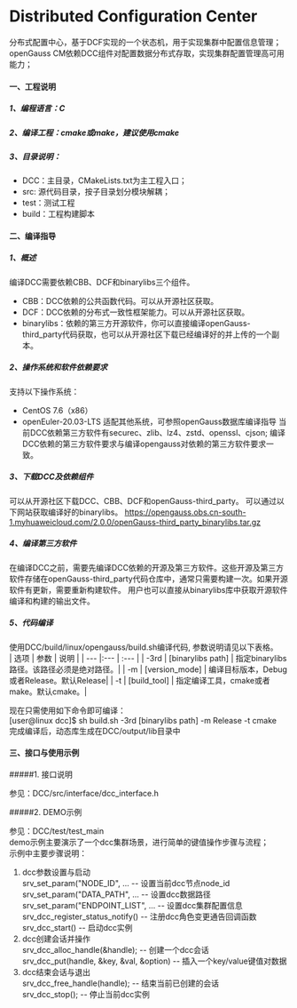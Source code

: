 # Distributed Configuration Center
分布式配置中心，基于DCF实现的一个状态机，用于实现集群中配置信息管理；
openGauss CM依赖DCC组件对配置数据分布式存取，实现集群配置管理高可用能力；

#### 一、工程说明
##### 1、编程语言：C
##### 2、编译工程：cmake或make，建议使用cmake
##### 3、目录说明：
-   DCC：主目录，CMakeLists.txt为主工程入口；
-   src: 源代码目录，按子目录划分模块解耦；
-   test：测试工程
-   build：工程构建脚本

#### 二、编译指导
##### 1、概述
编译DCC需要依赖CBB、DCF和binarylibs三个组件。
-   CBB：DCC依赖的公共函数代码。可以从开源社区获取。
-   DCF：DCC依赖的分布式一致性框架能力。可以从开源社区获取。
-   binarylibs：依赖的第三方开源软件，你可以直接编译openGauss-third_party代码获取，也可以从开源社区下载已经编译好的并上传的一个副本。

##### 2、操作系统和软件依赖要求
支持以下操作系统：
-   CentOS 7.6（x86）
-   openEuler-20.03-LTS
适配其他系统，可参照openGauss数据库编译指导
当前DCC依赖第三方软件有securec、zlib、lz4、zstd、openssl、cjson;
编译DCC依赖的第三方软件要求与编译opengauss对依赖的第三方软件要求一致。
##### 3、下载DCC及依赖组件
可以从开源社区下载DCC、CBB、DCF和openGauss-third_party。
可以通过以下网站获取编译好的binarylibs。
https://opengauss.obs.cn-south-1.myhuaweicloud.com/2.0.0/openGauss-third_party_binarylibs.tar.gz
##### 4、编译第三方软件
在编译DCC之前，需要先编译DCC依赖的开源及第三方软件。这些开源及第三方软件存储在openGauss-third_party代码仓库中，通常只需要构建一次。如果开源软件有更新，需要重新构建软件。
用户也可以直接从binarylibs库中获取开源软件编译和构建的输出文件。
##### 5、代码编译
使用DCC/build/linux/opengauss/build.sh编译代码, 参数说明请见以下表格。<br>
| 选项 | 参数               | 说明                                   |
| ---  |:---              | :---                                   |
| -3rd | [binarylibs path] | 指定binarylibs路径。该路径必须是绝对路径。|
| -m | [version_mode] | 编译目标版本，Debug或者Release。默认Release|
| -t   | [build_tool]      | 指定编译工具，cmake或者make。默认cmake。|

现在只需使用如下命令即可编译：<br>
[user@linux dcc]$ sh build.sh -3rd [binarylibs path] -m Release -t cmake<br>
完成编译后，动态库生成在DCC/output/lib目录中

#### 三、接口与使用示例
#####1. 接口说明

参见：DCC/src/interface/dcc_interface.h

#####2. DEMO示例

参见：DCC/test/test_main<br>
demo示例主要演示了一个dcc集群场景，进行简单的键值操作步骤与流程；<br>
示例中主要步骤说明：<br>
1. dcc参数设置与启动<br>
srv_set_param("NODE_ID", ...   -- 设置当前dcc节点node_id<br>
srv_set_param("DATA_PATH", ...   -- 设置dcc数据路径<br>
srv_set_param("ENDPOINT_LIST", ...   -- 设置dcc集群配置信息<br>
srv_dcc_register_status_notify()  -- 注册dcc角色变更通告回调函数<br>
srv_dcc_start() -- 启动dcc实例<br>
2. dcc创建会话并操作<br>
srv_dcc_alloc_handle(&handle); -- 创建一个dcc会话<br>
srv_dcc_put(handle, &key, &val, &option) -- 插入一个key/value键值对数据<br>
3. dcc结束会话与退出<br>
srv_dcc_free_handle(handle); -- 结束当前已创建的会话<br>
srv_dcc_stop(); -- 停止当前dcc实例<br>
